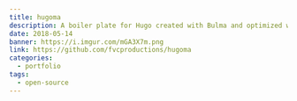 ```yaml
---
title: hugoma
description: A boiler plate for Hugo created with Bulma and optimized with modern workflows and tooling. 🌟️
date: 2018-05-14
banner: https://i.imgur.com/mGA3X7m.png
link: https://github.com/fvcproductions/hugoma
categories:
  - portfolio
tags:
  - open-source
---
```

